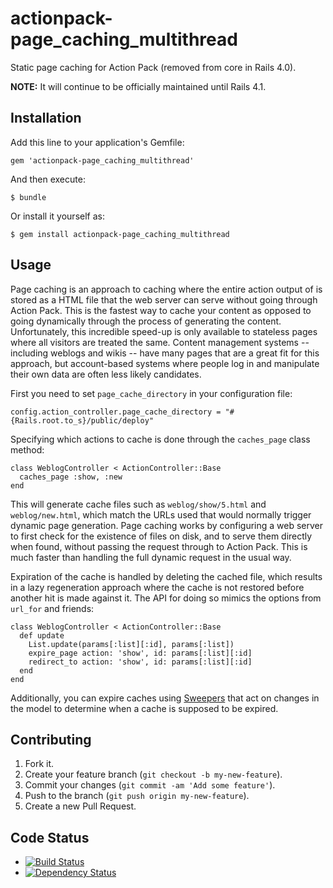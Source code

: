 actionpack-page_caching_multithread
=======================

Static page caching for Action Pack (removed from core in Rails 4.0).

**NOTE:** It will continue to be officially maintained until Rails 4.1.

Installation
------------

Add this line to your application's Gemfile:

    gem 'actionpack-page_caching_multithread'

And then execute:

    $ bundle

Or install it yourself as:

    $ gem install actionpack-page_caching_multithread

Usage
-----

Page caching is an approach to caching where the entire action output of is
stored as a HTML file that the web server can serve without going through
Action Pack. This is the fastest way to cache your content as opposed to going
dynamically through the process of generating the content. Unfortunately, this
incredible speed-up is only available to stateless pages where all visitors are
treated the same. Content management systems -- including weblogs and wikis --
have many pages that are a great fit for this approach, but account-based systems
where people log in and manipulate their own data are often less likely candidates.

First you need to set `page_cache_directory` in your configuration file:

    config.action_controller.page_cache_directory = "#{Rails.root.to_s}/public/deploy"

Specifying which actions to cache is done through the `caches_page` class method:

    class WeblogController < ActionController::Base
      caches_page :show, :new
    end

This will generate cache files such as `weblog/show/5.html` and
`weblog/new.html`, which match the URLs used that would normally trigger
dynamic page generation. Page caching works by configuring a web server to first
check for the existence of files on disk, and to serve them directly when found,
without passing the request through to Action Pack. This is much faster than
handling the full dynamic request in the usual way.

Expiration of the cache is handled by deleting the cached file, which results
in a lazy regeneration approach where the cache is not restored before another
hit is made against it. The API for doing so mimics the options from `url_for`
and friends:

    class WeblogController < ActionController::Base
      def update
        List.update(params[:list][:id], params[:list])
        expire_page action: 'show', id: params[:list][:id]
        redirect_to action: 'show', id: params[:list][:id]
      end
    end

Additionally, you can expire caches using [Sweepers](https://github.com/rails/rails-observers#action-controller-sweeper)
that act on changes in the model to determine when a cache is supposed to be expired.

Contributing
------------

1. Fork it.
2. Create your feature branch (`git checkout -b my-new-feature`).
3. Commit your changes (`git commit -am 'Add some feature'`).
4. Push to the branch (`git push origin my-new-feature`).
5. Create a new Pull Request.

Code Status
-----------

* [![Build Status](https://travis-ci.org/dimelo/actionpack-page_caching_multithread.png?branch=master)](https://travis-ci.org/dimelo/page_caching_multithread)
* [![Dependency Status](https://gemnasium.com/dimelo/actionpack-page_caching_multithread.png)](https://gemnasium.com/dimelo/actionpack-page_caching_multithread)
